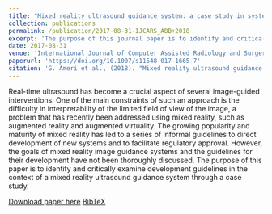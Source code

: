 ```yaml
---
title: "Mixed reality ultrasound guidance system: a case study in system development and a cautionary tale"
collection: publications
permalink: /publication/2017-08-31-IJCARS_ABB+2018
excerpt: 'The purpose of this journal paper is to identify and critically examine development guidelines in the context of a mixed reality ultrasound guidance system through a case study. This work was initially presented at CARS-2017.'
date: 2017-08-31
venue: 'International Journal of Computer Assisted Radiology and Surgery'
paperurl: 'https://doi.org/10.1007/s11548-017-1665-7'
citation: 'G. Ameri et al., (2018). "Mixed reality ultrasound guidance system: a case study in system development and a cautionary tale"; in <i>International Journal of Computer Assisted Radiology and Surgery</i>, 13(4), pp. 495–505.'
---
```


Real-time ultrasound has become a crucial aspect of several image-guided interventions. One of the main constraints of such an approach is the difficulty in interpretability of the limited field of view of the image, a problem that has recently been addressed using mixed reality, such as augmented reality and augmented virtuality. The growing popularity and maturity of mixed reality has led to a series of informal guidelines to direct development of new systems and to facilitate regulatory approval. However, the goals of mixed reality image guidance systems and the guidelines for their development have not been thoroughly discussed. The purpose of this paper is to identify and critically examine development guidelines in the context of a mixed reality ultrasound guidance system through a case study.

[Download paper here](https://doi.org/10.1007/s11548-017-1665-7) [BibTeX](./../files/bibtex/ABB+2018.bib)